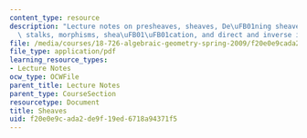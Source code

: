 ```yaml
---
content_type: resource
description: "Lecture notes on presheaves, sheaves, De\uFB01ning sheaves on a basis,\
  \ stalks, morphisms, shea\uFB01\uFB01cation, and direct and inverse image."
file: /media/courses/18-726-algebraic-geometry-spring-2009/f20e0e9cada2de9f19ed6718a94371f5_MIT18_726s09_lec03_sheaves.pdf
file_type: application/pdf
learning_resource_types:
- Lecture Notes
ocw_type: OCWFile
parent_title: Lecture Notes
parent_type: CourseSection
resourcetype: Document
title: Sheaves
uid: f20e0e9c-ada2-de9f-19ed-6718a94371f5
---
```

